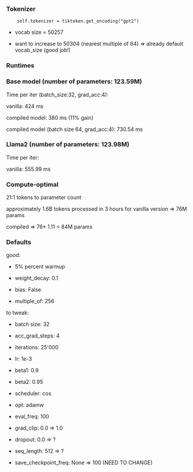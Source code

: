 ### Tokenizer

        self.tokenizer = tiktoken.get_encoding("gpt2")


- vocab size = 50257

- want to increase to 50304 (nearest multiple of 64) => already default vocab_size (good job!)




### Runtimes

### Base model (number of parameters: 123.59M)

Time per iter (batch_size:32, grad_acc:4):

vanilla: 424 ms

compiled model: 380 ms (11% gain)

compiled model (batch size 64, grad_acc:4): 730.54 ms

### Llama2 (number of parameters: 123.98M)

 Time per iter:

vanilla: 555.99 ms


### Compute-optimal

21:1 tokens to parameter count

approximately 1.6B tokens processed in 3 hours for vanilla version => 76M params


compiled => 76* 1.11 = 84M params





### Defaults


good:



- 5% percent warmup
- weight_decay: 0.1

- bias: False
- multiple_of: 256

to tweak:


- batch size: 32
- acc_grad_steps: 4
- iterations: 25'000
- lr: 1e-3

- beta1: 0.9
- beta2: 0.95

- scheduler: cos
- opt: adamw

- eval_freq: 100

-  grad_clip: 0.0 => 1.0

- dropout: 0.0 => ?

- seq_length: 512 => ? 

- save_checkpoint_freq: None => 100 (NEED TO CHANGE)



